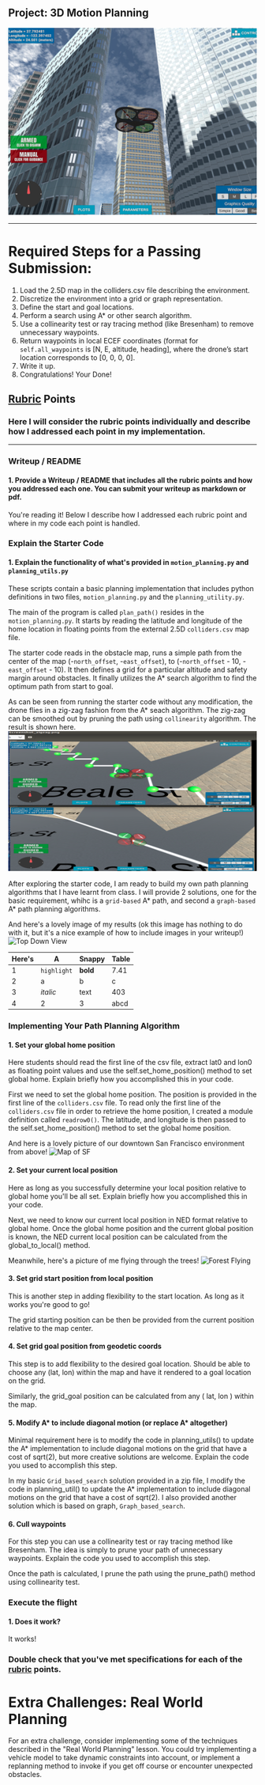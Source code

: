 ## Project: 3D Motion Planning
![Quad Image](./enroute.png)

---


# Required Steps for a Passing Submission:
1. Load the 2.5D map in the colliders.csv file describing the environment.
2. Discretize the environment into a grid or graph representation.
3. Define the start and goal locations.
4. Perform a search using A* or other search algorithm.
5. Use a collinearity test or ray tracing method (like Bresenham) to remove unnecessary waypoints.
6. Return waypoints in local ECEF coordinates (format for `self.all_waypoints` is [N, E, altitude, heading], where the drone’s start location corresponds to [0, 0, 0, 0].
7. Write it up.
8. Congratulations!  Your Done!

## [Rubric](https://review.udacity.com/#!/rubrics/1534/view) Points
### Here I will consider the rubric points individually and describe how I addressed each point in my implementation.  

---
### Writeup / README

#### 1. Provide a Writeup / README that includes all the rubric points and how you addressed each one.  You can submit your writeup as markdown or pdf.  

You're reading it! Below I describe how I addressed each rubric point and where in my code each point is handled.

### Explain the Starter Code

#### 1. Explain the functionality of what's provided in `motion_planning.py` and `planning_utils.py`
These scripts contain a basic planning implementation that includes python definitions in two files, `motion_planning.py` and the `planning_utility.py`.

The main of the program is called `plan_path()` resides in the `motion_planning.py`. It starts by reading the latitude and longitude of the home location in floating points from the external 2.5D `colliders.csv` map file.

The starter code reads in the obstacle map, runs a simple path from the center of the map (-`north_offset`, -`east_offset`), to (-`north_offset` - 10, -`east_offset` - 10). It then defines a grid for a particular altitude and safety margin around obstacles. It finally utilizes the A* search algorithm to find the optimum path from start to goal.

As can be seen from running the starter code without any modification, the drone flies in a zig-zag fashion from the A* seach algorithm. The zig-zag can be smoothed out by pruning the path using `collinearity` algorithm. The result is shown here.
![ZigZag effect](./zigzag.png)

After exploring the starter code, I am ready to build my own path planning algorithms that I have learnt from class. I will provide 2 solutions, one for the basic requirement, whihc is a `grid-based` A* path, and second a `graph-based` A* path planning algorithms. 

And here's a lovely image of my results (ok this image has nothing to do with it, but it's a nice example of how to include images in your writeup!)
![Top Down View](./misc/high_up.png)

Here's | A | Snappy | Table
--- | --- | --- | ---
1 | `highlight` | **bold** | 7.41
2 | a | b | c
3 | *italic* | text | 403
4 | 2 | 3 | abcd

### Implementing Your Path Planning Algorithm

#### 1. Set your global home position
Here students should read the first line of the csv file, extract lat0 and lon0 as floating point values and use the self.set_home_position() method to set global home. Explain briefly how you accomplished this in your code.

First we need to set the global home position. The position is provided in the first line of the `colliders.csv` file. To read only the first line of the `colliders.csv` file in order to retrieve the home position, I created a module definition called `readrow0()`. The latitude, and longitude is then passed to the self.set_home_position() method to set the global home position.


And here is a lovely picture of our downtown San Francisco environment from above!
![Map of SF](./misc/map.png)

#### 2. Set your current local position
Here as long as you successfully determine your local position relative to global home you'll be all set. Explain briefly how you accomplished this in your code.

Next, we need to know our current local position in NED format relative to global home. Once the global home position and the current global position is known, the NED current local position can be calculated from the global_to_local() method.


Meanwhile, here's a picture of me flying through the trees!
![Forest Flying](./misc/in_the_trees.png)

#### 3. Set grid start position from local position
This is another step in adding flexibility to the start location. As long as it works you're good to go!

The grid starting position can be then be provided from the current position relative to the map center.

#### 4. Set grid goal position from geodetic coords
This step is to add flexibility to the desired goal location. Should be able to choose any (lat, lon) within the map and have it rendered to a goal location on the grid.

Similarly, the grid_goal position can be calculated from any ( lat, lon ) within the map.

#### 5. Modify A* to include diagonal motion (or replace A* altogether)
Minimal requirement here is to modify the code in planning_utils() to update the A* implementation to include diagonal motions on the grid that have a cost of sqrt(2), but more creative solutions are welcome. Explain the code you used to accomplish this step.

In my basic `Grid_based_search` solution provided in a zip file, I modify the code in planning_util() to update the A* implementation to include diagonal motions on the grid that have a cost of sqrt(2). I also provided another solution which is based on graph, `Graph_based_search`.

#### 6. Cull waypoints 
For this step you can use a collinearity test or ray tracing method like Bresenham. The idea is simply to prune your path of unnecessary waypoints. Explain the code you used to accomplish this step.

Once the path is calculated, I prune the path using the prune_path() method using collinearity test.



### Execute the flight
#### 1. Does it work?
It works!

### Double check that you've met specifications for each of the [rubric](https://review.udacity.com/#!/rubrics/1534/view) points.
  
# Extra Challenges: Real World Planning

For an extra challenge, consider implementing some of the techniques described in the "Real World Planning" lesson. You could try implementing a vehicle model to take dynamic constraints into account, or implement a replanning method to invoke if you get off course or encounter unexpected obstacles.


